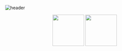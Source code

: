 ![header](https://capsule-render.vercel.app/api?type=rounded&color=849daa&height=100&section=header&text=Jieun%20Github&fontSize=50&fontColor=e2dfd8)

<div align=center>
    <p>
      <img height="100vw" src="http://mazassumnida.wtf/api/v2/generate_badge?boj=skysun102">
      <img height="100vw" src="https://github-readme-stats.vercel.app/api?username=3jieun3&show_icons=true&theme=calm">
    </p>
</div>
